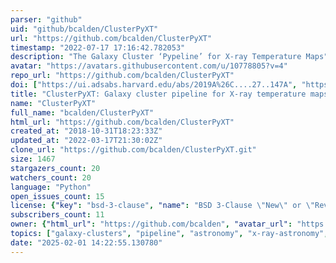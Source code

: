 ```yaml
---
parser: "github"
uid: "github/bcalden/ClusterPyXT"
url: "https://github.com/bcalden/ClusterPyXT"
timestamp: "2022-07-17 17:16:42.782053"
description: "The Galaxy Cluster ‘Pypeline’ for X-ray Temperature Maps"
avatar: "https://avatars.githubusercontent.com/u/10778805?v=4"
repo_url: "https://github.com/bcalden/ClusterPyXT"
doi: ["https://ui.adsabs.harvard.edu/abs/2019A%26C....27..147A", "https://ui.adsabs.harvard.edu/abs/2019ascl.soft05022A/abstract"]
title: "ClusterPyXT: Galaxy cluster pipeline for X-ray temperature maps"
name: "ClusterPyXT"
full_name: "bcalden/ClusterPyXT"
html_url: "https://github.com/bcalden/ClusterPyXT"
created_at: "2018-10-31T18:23:33Z"
updated_at: "2022-03-17T21:30:02Z"
clone_url: "https://github.com/bcalden/ClusterPyXT.git"
size: 1467
stargazers_count: 20
watchers_count: 20
language: "Python"
open_issues_count: 15
license: {"key": "bsd-3-clause", "name": "BSD 3-Clause \"New\" or \"Revised\" License", "spdx_id": "BSD-3-Clause", "url": "https://api.github.com/licenses/bsd-3-clause", "node_id": "MDc6TGljZW5zZTU="}
subscribers_count: 11
owner: {"html_url": "https://github.com/bcalden", "avatar_url": "https://avatars.githubusercontent.com/u/10778805?v=4", "login": "bcalden", "type": "User"}
topics: ["galaxy-clusters", "pipeline", "astronomy", "x-ray-astronomy", "astrophysics", "spectral-analysis", "cosmology"]
date: "2025-02-01 14:22:55.130780"
---
```


